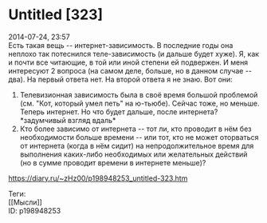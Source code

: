 Untitled [323]
===============

   
 2014-07-24, 23:57   
  Есть такая вещь -- интернет-зависимость. В последние годы она неплохо так потеснился теле-зависимость (и дальше будет хуже). Я, как и почти все читающие, в той или иной степени ей подвержен. И меня интересуют 2 вопроса (на самом деле, больше, но в данном случае -- два). На первый ответа нет. На второй ответа я не знаю. Вот они:   
 1) Телевизионная зависимость была в своё время большой проблемой (см. "Кот, который умел петь" на ю-тьюбе). Сейчас тоже, но меньше. Теперь интернет. Но что будет дальше, после интернета? \*задумчивый взгляд вдаль\*   
 2) Кто более зависимо от интернета -- тот ли, кто проводит в нём без необходимости больше времени -- или тот, кто не может оторваться от интернета (когда в нём сидит) на непродолжительное время для выполнения каких-либо необходимых или желательных действий (но в сумме проводит времени в интернете меньше)?   
    
 <https://diary.ru/~zHz00/p198948253_untitled-323.htm>   
   
 Теги:   
 [[Мысли]]   
 ID: p198948253
